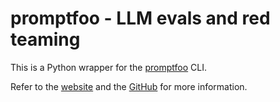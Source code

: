 # promptfoo - LLM evals and red teaming

This is a Python wrapper for the [promptfoo](https://www.promptfoo.dev) CLI.

Refer to the [website](https://www.promptfoo.dev/) and the [GitHub](https://github.com/typpo/promptfoo) for more information.
